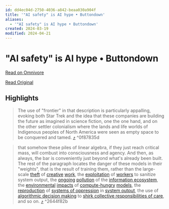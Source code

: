 ```yaml
---
id: dd4ec04d-2750-4036-a842-beaa030a904f
title: '"AI safety" is AI hype • Buttondown'
aliases:
  - '"AI safety" is AI hype • Buttondown'
created: 2024-03-19
modified: 2024-04-21
---
```


# "AI safety" is AI hype • Buttondown

[Read on Omnivore](https://omnivore.app/me/ai-safety-is-ai-hype-buttondown-18e43a01e98)

[Read Original](https://buttondown.email/maiht3k/archive/ai-safety-is-ai-hype/)

## Highlights

> The use of "frontier" in that description is particularly appalling, evoking both Star Trek and the idea that these companies are building the future as imagined in science fiction, one the one hand, and on the other settler colonialism where the lands and life worlds of Indigenous peoples of North America were seen as empty space to be conquered and tamed. [⤴️](https://omnivore.app/me/ai-safety-is-ai-hype-buttondown-18e43a01e98#0f87835d-ab3f-42d5-ab20-9b1989056903)  ^0f87835d

> that somehow these piles of linear algebra, if they just reach critical mass, will combust into consciousness and agency. And then, as always, the bar is conveniently just beyond what's already been built. The rest of the paragraph locates the danger of these models in their "weights", that is the result of training them, rather than the large-scale [theft](https://news.artnet.com/art-world/lawyers-for-artists-suing-ai-companies-file-amended-complaint-after-judge-dismisses-some-claims-2403523) of [creative](https://www.theverge.com/2023/7/9/23788741/sarah-silverman-openai-meta-chatgpt-llama-copyright-infringement-chatbots-artificial-intelligence-ai) [work](https://www.nytimes.com/2023/12/27/business/media/new-york-times-open-ai-microsoft-lawsuit.html), the [exploitation](https://time.com/6247678/openai-chatgpt-kenya-workers/) of [workers](https://www.wsj.com/articles/chatgpt-openai-content-abusive-sexually-explicit-harassment-kenya-workers-on-human-workers-cf191483) to sanitize system output, the [ongoing](https://x.com/emilymbender/status/1756342308960895281?s=20) [pollution](https://medium.com/@emilymenonbender/advocating-for-protections-for-the-information-ecosystem-89fbe95e9de2) of the [information ecosystem](https://dl.acm.org/doi/10.1145/3649468), the [environmental](https://arxiv.org/abs/2311.16863) [impacts](https://dl.acm.org/doi/10.1145/3360647) of [compute-hungry](https://www.theatlantic.com/technology/archive/2024/03/ai-water-climate-microsoft/677602/) [models](https://www.buzzsprout.com/2126417/13931174-episode-19-the-murky-climate-and-environmental-impact-of-large-language-models-november-6-2023), the [reproduction](https://nyupress.org/9781479837243/algorithms-of-oppression/) of [systems of oppression](https://www.youtube.com/watch?v=QxuyfWoVV98) in [system output](https://dl.acm.org/doi/10.1145/2460276.2460278), the use of [algorithmic decision making](https://us.macmillan.com/books/9781250074317/automatinginequality) to [shirk collective responsibilities of care](https://algorithmwatch.org/en/bamf-dialect-recognition/), and so on. [⤴️](https://omnivore.app/me/ai-safety-is-ai-hype-buttondown-18e43a01e98#2644f82b-ce6c-4345-a003-e0e240ff9124)  ^2644f82b

